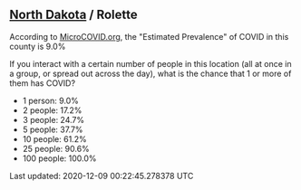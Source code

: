 
## [North Dakota](/united-states/north-dakota) / Rolette

According to [MicroCOVID.org](http://microcovid.org),
the "Estimated Prevalence" of COVID in this county is 9.0%

If you interact with a certain number of people in this location
(all at once in a group, or spread out across the day), what is the chance that
1 or more of them has COVID?

- 1 person: 9.0%
- 2 people: 17.2%
- 3 people: 24.7%
- 5 people: 37.7%
- 10 people: 61.2%
- 25 people: 90.6%
- 100 people: 100.0%

Last updated: 2020-12-09 00:22:45.278378 UTC
